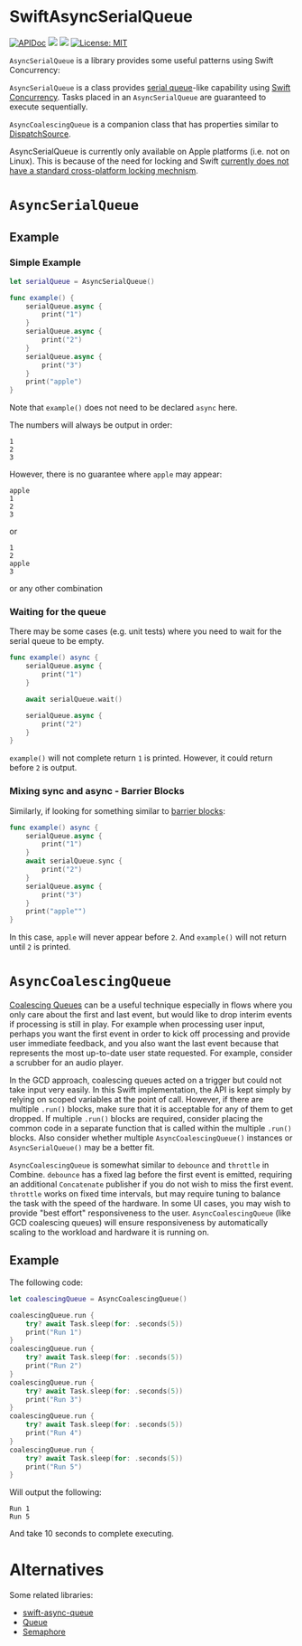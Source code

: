 # SwiftAsyncSerialQueue

[![APIDoc](https://img.shields.io/badge/docs-AsyncSerialQueue-1FBCE4.svg)](https://swiftpackageindex.com/dannys42/SwiftAsyncSerialQueue/main/documentation/asyncserialqueue)
[![](https://img.shields.io/endpoint?url=https%3A%2F%2Fswiftpackageindex.com%2Fapi%2Fpackages%2Fdannys42%2FSwiftAsyncSerialQueue%2Fbadge%3Ftype%3Dswift-versions)](https://swiftpackageindex.com/dannys42/SwiftAsyncSerialQueue)
[![](https://img.shields.io/endpoint?url=https%3A%2F%2Fswiftpackageindex.com%2Fapi%2Fpackages%2Fdannys42%2FSwiftAsyncSerialQueue%2Fbadge%3Ftype%3Dplatforms)](https://swiftpackageindex.com/dannys42/SwiftAsyncSerialQueue)
[![License: MIT](https://img.shields.io/badge/License-MIT-yellow.svg)](https://opensource.org/licenses/MIT)


`AsyncSerialQueue` is a library provides some useful patterns using Swift Concurrency:

`AsyncSerialQueue` is a class provides [serial queue](https://www.avanderlee.com/swift/concurrent-serial-dispatchqueue/)-like capability using [Swift Concurrency](https://docs.swift.org/swift-book/documentation/the-swift-programming-language/concurrency/).  Tasks placed in an `AsyncSerialQueue` are guaranteed to execute sequentially.

`AsyncCoalescingQueue` is a companion class that has properties similar to [DispatchSource](https://www.mikeash.com/pyblog/friday-qa-2009-09-11-intro-to-grand-central-dispatch-part-iii-dispatch-sources.html).

AsyncSerialQueue is currently only available on Apple platforms (i.e. not on Linux).  This is because of the need for locking and Swift [currently does not have a standard cross-platform locking mechnism](https://forums.swift.org/t/shared-mutable-state-sendable-and-locks/64336).


# `AsyncSerialQueue`

## Example

### Simple Example
```swift
let serialQueue = AsyncSerialQueue()

func example() {
    serialQueue.async {
        print("1")
    }
    serialQueue.async {
        print("2")
    }
    serialQueue.async {
        print("3")
    }
    print("apple")
}
```

Note that `example()` does not need to be declared `async` here.

The numbers will always be output in order:
```
1
2
3
```
However, there is no guarantee where `apple` may appear:

```
apple
1
2
3
```
or

```
1
2
apple
3
```
or any other combination

### Waiting for the queue

There may be some cases (e.g. unit tests) where you need to wait for the serial queue to be empty.


```swift
func example() async {
    serialQueue.async {
        print("1")
    }

    await serialQueue.wait()

    serialQueue.async {
        print("2")
    }
}
```

`example()` will not complete return `1` is printed.  However, it could return before `2` is output.


### Mixing sync and async - Barrier Blocks

Similarly, if looking for something similar to [barrier blocks](https://developer.apple.com/documentation/dispatch/dispatch_barrier):

```swift
func example() async {
    serialQueue.async {
        print("1")
    }
    await serialQueue.sync {
        print("2")
    }
    serialQueue.async {
        print("3")
    }
    print("apple"")
}
```

In this case, `apple` will never appear before `2`.  And `example()` will not return until `2` is printed.


# `AsyncCoalescingQueue`

[Coalescing Queues](https://www.mikeash.com/pyblog/friday-qa-2009-09-11-intro-to-grand-central-dispatch-part-iii-dispatch-sources.html) can be a useful technique especially in flows where you only care about the first and last event, but would like to drop interim events if processing is still in play.  For example when processing user input, perhaps you want the first event in order to kick off processing and provide user immediate feedback, and you also want the last event because that represents the most up-to-date user state requested.  For example, consider a scrubber for an audio player.

In the GCD approach, coalescing queues acted on a trigger but could not take input very easily.  In this Swift implementation, the API is kept simply by relying on scoped variables at the point of call.  However, if there are multiple `.run()` blocks, make sure that it is acceptable for any of them to get dropped.  If multiple `.run()` blocks are required, consider placing the common code in a separate function that is called within the multiple `.run()` blocks.  Also consider whether multiple `AsyncCoalescingQueue()` instances or `AsyncSerialQueue()` may be a better fit.

`AsyncCoalescingQueue` is somewhat similar to `debounce` and `throttle` in Combine.  `debounce` has a fixed lag before the first event is emitted, requiring an additional `Concatenate` publisher if you do not wish to miss the first event.  `throttle` works on fixed time intervals, but may require tuning to balance the task with the speed of the hardware.  In some UI cases, you may wish to provide "best effort" responsiveness to the user.  `AsyncCoalescingQueue` (like GCD coalescing queues) will ensure responsiveness by automatically scaling to the workload and hardware it is running on.

## Example

The following code:

```swift
let coalescingQueue = AsyncCoalescingQueue()

coalescingQueue.run {
    try? await Task.sleep(for: .seconds(5))
    print("Run 1")
}
coalescingQueue.run {
    try? await Task.sleep(for: .seconds(5))
    print("Run 2")
}
coalescingQueue.run {
    try? await Task.sleep(for: .seconds(5))
    print("Run 3")
}
coalescingQueue.run {
    try? await Task.sleep(for: .seconds(5))
    print("Run 4")
}
coalescingQueue.run {
    try? await Task.sleep(for: .seconds(5))
    print("Run 5")
}
```
Will output the following:

```
Run 1
Run 5
```

And take 10 seconds to complete executing.


# Alternatives

Some related libraries:

* [swift-async-queue](https://github.com/dfed/swift-async-queue)
* [Queue](https://github.com/mattmassicotte/Queue)
* [Semaphore](https://github.com/groue/Semaphore)
